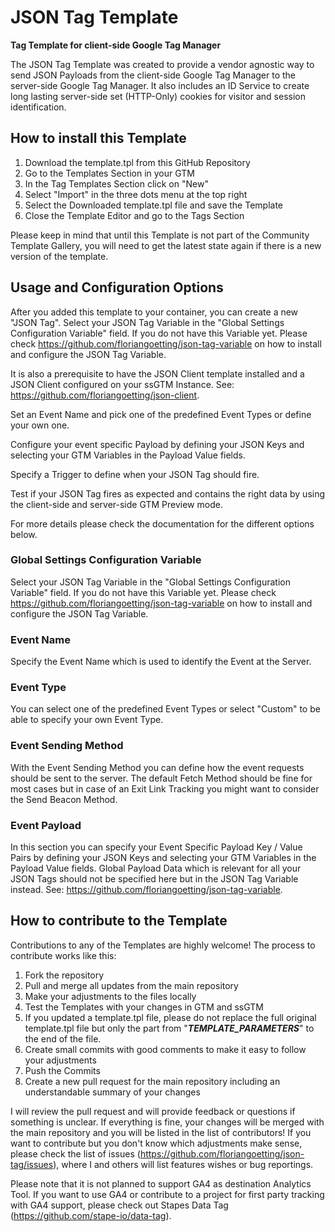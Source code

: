 # JSON Tag Template

**Tag Template for client-side Google Tag Manager**

The JSON Tag Template was created to provide a vendor agnostic way to send JSON Payloads from the client-side Google Tag Manager to the server-side Google Tag Manager. It also includes an ID Service to create long lasting server-side set (HTTP-Only) cookies for visitor and session identification.

## How to install this Template
1. Download the template.tpl from this GitHub Repository
2. Go to the Templates Section in your GTM
3. In the Tag Templates Section click on "New"
4. Select "Import" in the three dots menu at the top right
5. Select the Downloaded template.tpl file and save the Template
6. Close the Template Editor and go to the Tags Section

Please keep in mind that until this Template is not part of the Community Template Gallery, you will need to get the latest state again if there is a new version of the template.

## Usage and Configuration Options
After you added this template to your container, you can create a new "JSON Tag". Select your JSON Tag Variable in the "Global Settings Configuration Variable" field. If you do not have this Variable yet. Please check https://github.com/floriangoetting/json-tag-variable on how to install and configure the JSON Tag Variable.

It is also a prerequisite to have the JSON Client template installed and a JSON Client configured on your ssGTM Instance. See: https://github.com/floriangoetting/json-client.

Set an Event Name and pick one of the predefined Event Types or define your own one.

Configure your event specific Payload by defining your JSON Keys and selecting your GTM Variables in the Payload Value fields.

Specify a Trigger to define when your JSON Tag should fire.

Test if your JSON Tag fires as expected and contains the right data by using the client-side and server-side GTM Preview mode.

For more details please check the documentation for the different options below.

### Global Settings Configuration Variable
Select your JSON Tag Variable in the "Global Settings Configuration Variable" field. If you do not have this Variable yet. Please check https://github.com/floriangoetting/json-tag-variable on how to install and configure the JSON Tag Variable.

### Event Name
Specify the Event Name which is used to identify the Event at the Server.

### Event Type
You can select one of the predefined Event Types or select "Custom" to be able to specify your own Event Type.

### Event Sending Method
With the Event Sending Method you can define how the event requests should be sent to the server. The default Fetch Method should be fine for most cases but in case of an Exit Link Tracking you might want to consider the Send Beacon Method.

### Event Payload
In this section you can specify your Event Specific Payload Key / Value Pairs by defining your JSON Keys and selecting your GTM Variables in the Payload Value fields. Global Payload Data which is relevant for all your JSON Tags should not be specified here but in the JSON Tag Variable instead. See: https://github.com/floriangoetting/json-tag-variable.

## How to contribute to the Template
Contributions to any of the Templates are highly welcome! The process to contribute works like this:

1. Fork the repository
2. Pull and merge all updates from the main repository
3. Make your adjustments to the files locally
4. Test the Templates with your changes in GTM and ssGTM
5. If you updated a template.tpl file, please do not replace the full original template.tpl file but only the part from "___TEMPLATE_PARAMETERS___" to the end of the file.
6. Create small commits with good comments to make it easy to follow your adjustments
7. Push the Commits
8. Create a new pull request for the main repository including an understandable summary of your changes

I will review the pull request and will provide feedback or questions if something is unclear. If everything is fine, your changes will be merged with the main repository and you will be listed in the list of contributors!
If you want to contribute but you don't know which adjustments make sense, please check the list of issues (https://github.com/floriangoetting/json-tag/issues), where I and others will list features wishes or bug reportings.

Please note that it is not planned to support GA4 as destination Analytics Tool. If you want to use GA4 or contribute to a project for first party tracking with GA4 support, please check out Stapes Data Tag (https://github.com/stape-io/data-tag).
